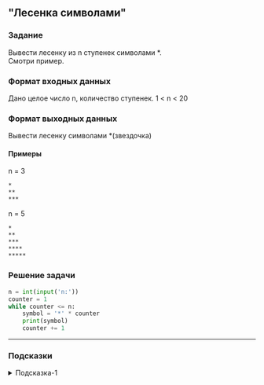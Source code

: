 ## "Лесенка символами"

### Задание

Вывести лесенку из n ступенек символами *. \
Смотри пример.

### Формат входных данных

Дано целое число n, количество ступенек. 1 < n < 20

### Формат выходных данных

Вывести лесенку символами *(звездочка)

#### Примеры

n = 3 
```
*
**
***
```
n = 5
```
*
**
***
****
*****
```

### Решение задачи

```python
n = int(input('n:'))
counter = 1
while counter <= n:
    symbol = '*' * counter
    print(symbol)
    counter += 1
```

---

### Подсказки

<details>
<summary>Подсказка-1</summary>
Если строку умножить на число n, то строка дублируется n-раз:

```python
s = "0"
s = s * 5 # s = "00000" 
```
</details>
